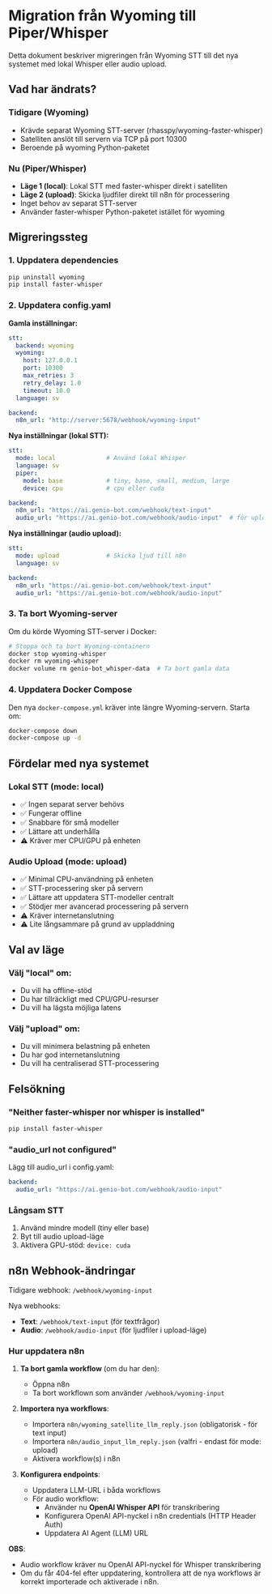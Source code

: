 # Migration från Wyoming till Piper/Whisper

Detta dokument beskriver migreringen från Wyoming STT till det nya systemet med lokal Whisper eller audio upload.

## Vad har ändrats?

### Tidigare (Wyoming)
- Krävde separat Wyoming STT-server (rhasspy/wyoming-faster-whisper)
- Satelliten anslöt till servern via TCP på port 10300
- Beroende på wyoming Python-paketet

### Nu (Piper/Whisper)
- **Läge 1 (local)**: Lokal STT med faster-whisper direkt i satelliten
- **Läge 2 (upload)**: Skicka ljudfiler direkt till n8n för processering
- Inget behov av separat STT-server
- Använder faster-whisper Python-paketet istället för wyoming

## Migreringssteg

### 1. Uppdatera dependencies
```bash
pip uninstall wyoming
pip install faster-whisper
```

### 2. Uppdatera config.yaml

**Gamla inställningar:**
```yaml
stt:
  backend: wyoming
  wyoming:
    host: 127.0.0.1
    port: 10300
    max_retries: 3
    retry_delay: 1.0
    timeout: 10.0
  language: sv

backend:
  n8n_url: "http://server:5678/webhook/wyoming-input"
```

**Nya inställningar (lokal STT):**
```yaml
stt:
  mode: local              # Använd lokal Whisper
  language: sv
  piper:
    model: base            # tiny, base, small, medium, large
    device: cpu            # cpu eller cuda

backend:
  n8n_url: "https://ai.genio-bot.com/webhook/text-input"
  audio_url: "https://ai.genio-bot.com/webhook/audio-input"  # för upload-läge
```

**Nya inställningar (audio upload):**
```yaml
stt:
  mode: upload             # Skicka ljud till n8n
  language: sv

backend:
  n8n_url: "https://ai.genio-bot.com/webhook/text-input"
  audio_url: "https://ai.genio-bot.com/webhook/audio-input"
```

### 3. Ta bort Wyoming-server

Om du körde Wyoming STT-server i Docker:
```bash
# Stoppa och ta bort Wyoming-containern
docker stop wyoming-whisper
docker rm wyoming-whisper
docker volume rm genio-bot_whisper-data  # Ta bort gamla data
```

### 4. Uppdatera Docker Compose

Den nya `docker-compose.yml` kräver inte längre Wyoming-servern. Starta om:
```bash
docker-compose down
docker-compose up -d
```

## Fördelar med nya systemet

### Lokal STT (mode: local)
- ✅ Ingen separat server behövs
- ✅ Fungerar offline
- ✅ Snabbare för små modeller
- ✅ Lättare att underhålla
- ⚠️ Kräver mer CPU/GPU på enheten

### Audio Upload (mode: upload)
- ✅ Minimal CPU-användning på enheten
- ✅ STT-processering sker på servern
- ✅ Lättare att uppdatera STT-modeller centralt
- ✅ Stödjer mer avancerad processering på servern
- ⚠️ Kräver internetanslutning
- ⚠️ Lite långsammare på grund av uppladdning

## Val av läge

### Välj "local" om:
- Du vill ha offline-stöd
- Du har tillräckligt med CPU/GPU-resurser
- Du vill ha lägsta möjliga latens

### Välj "upload" om:
- Du vill minimera belastning på enheten
- Du har god internetanslutning
- Du vill ha centraliserad STT-processering

## Felsökning

### "Neither faster-whisper nor whisper is installed"
```bash
pip install faster-whisper
```

### "audio_url not configured"
Lägg till audio_url i config.yaml:
```yaml
backend:
  audio_url: "https://ai.genio-bot.com/webhook/audio-input"
```

### Långsam STT
1. Använd mindre modell (tiny eller base)
2. Byt till audio upload-läge
3. Aktivera GPU-stöd: `device: cuda`

## n8n Webhook-ändringar

Tidigare webhook: `/webhook/wyoming-input`

Nya webhooks:
- **Text**: `/webhook/text-input` (för textfrågor)
- **Audio**: `/webhook/audio-input` (för ljudfiler i upload-läge)

### Hur uppdatera n8n

1. **Ta bort gamla workflow** (om du har den):
   - Öppna n8n
   - Ta bort workflown som använder `/webhook/wyoming-input`

2. **Importera nya workflows**:
   - Importera `n8n/wyoming_satellite_llm_reply.json` (obligatorisk - för text input)
   - Importera `n8n/audio_input_llm_reply.json` (valfri - endast för mode: upload)
   - Aktivera workflow(s) i n8n

3. **Konfigurera endpoints**:
   - Uppdatera LLM-URL i båda workflows
   - För audio workflow: 
     - Använder nu **OpenAI Whisper API** för transkribering
     - Konfigurera OpenAI API-nyckel i n8n credentials (HTTP Header Auth)
     - Uppdatera AI Agent (LLM) URL

**OBS**: 
- Audio workflow kräver nu OpenAI API-nyckel för Whisper transkribering
- Om du får 404-fel efter uppdatering, kontrollera att de nya workflows är korrekt importerade och aktiverade i n8n.
